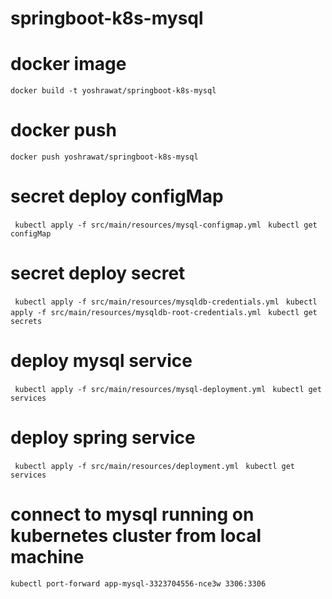 # springboot-k8s-mysql

# docker image
```docker build -t yoshrawat/springboot-k8s-mysql```

# docker push
```docker push yoshrawat/springboot-k8s-mysql```

# secret deploy configMap
``` kubectl apply -f src/main/resources/mysql-configmap.yml```
``` kubectl get configMap```

# secret deploy secret
``` kubectl apply -f src/main/resources/mysqldb-credentials.yml```
``` kubectl apply -f src/main/resources/mysqldb-root-credentials.yml```
``` kubectl get secrets```

# deploy mysql service
``` kubectl apply -f src/main/resources/mysql-deployment.yml```
``` kubectl get services```

# deploy spring service
``` kubectl apply -f src/main/resources/deployment.yml```
``` kubectl get services```

# connect to mysql running  on kubernetes cluster from local machine
```kubectl port-forward app-mysql-3323704556-nce3w 3306:3306```

